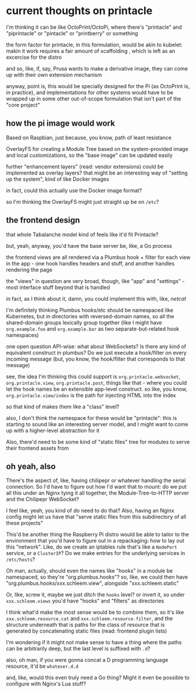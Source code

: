 # current thoughts on printacle

I'm thinking it can be like OctoPrint/OctoPi, where there's "printacle" and "piprintacle" or "pintacle" or "printberry" or something

the form factor for printacle, in this formulation, would be akin to kubelet: makin it work requires a fair amount of scaffolding , which is left as an excercise for the distro

and so, like, if, say, Prusa wants to make a derivative image, they can come up with their own extension mechanism

anyway, point is, this would be specially designed for the Pi (as OctoPrint is, in practice), and implementations for other systems would have to be wrapped up in some other out-of-scope formulation that isn't part of the "core project"

## how the pi image would work

Based on Raspbian, just because, you know, path of least resistance

OverlayFS for creating a Module Tree based on the system-provided image and local customizations, so the "base image" can be updated easily

further "enhancement layers" (read: vendor extensions) could be implemented as overlay layers? that might be an interesting way of "setting up the system", kind of like Docker images

in fact, could this actually use the Docker image format?

so I'm thinking the OverlayFS might just straight up be on `/etc`?

## the frontend design

that whole Tabalanche model kind of feels like it'd fit Printacle?

but, yeah, anyway, you'd have the base server be, like, a Go process

the frontend views are all rendered via a Plumbus hook + filter for each view in the app - one hook handles headers and stuff, and another handles rendering the page

the "views" in question are very broad, though, like "app" and "settings" - most interface stuff beyond that is handled

in fact, as I think about it, damn, you could implement this with, like, *netcat*

I'm definitely thinking Plumbus hooks/etc should be namespaced like Kubernetes, but in directories with reversed-domain names, so all the shared-domain groups lexically group together (like I might have `org.example.foo` and `org.example.bar` as two separate-but-related hook namespaces)

one open question API-wise: what about WebSockets? Is there any kind of equivalent construct in plumbus? Do we just execute a hook/filter on every incoming message (but, you know, the hook/filter that corresponds to that message)

see, the idea I'm thinking this could support is `org.printacle.websocket`, `org.printacle.view`, `org.printacle.post`, things like that - where you could let the hook names be an extensible app-level construct. so like, you know, `org.printacle.view/index` is the path for injecting HTML into the index

so that kind of makes them like a "class" level?

also, I don't think the namespace for these would be "printacle": this is starting to sound like an interesting server model, and I might want to come up with a higher-level abstraction for it

Also, there'd need to be some kind of "static files" tree for modules to serve their frontend assets from

## oh yeah, also

There's the aspect of, like, having chilipepr or whatever handling the serial connection. So I'd have to figure out how I'd want that to mount: do we put all this under an Nginx tying it all together, the Module-Tree-to-HTTP server and the Chilipepr WebSocket?

I feel like, yeah, you kind of do need to do that? Also, having an Nginx config might let us have that "serve static files from this subdirectory of all these projects"

This'd be another thing the Raspberry Pi distro would be able to tailor to the environment that you'd have to figure out in a repackaging: how to lay out this "network". Like, do we create an iptables rule that's like a `NodePort` service, or a `ClusterIP`? Do we make entries for the underlying services in `/etc/hosts`?

Oh man, actually, should even the names like "hooks" in a module be namespaced, so they're "org.plumbus.hooks"? so, like, we could then have "org.plumbus.hooks/xxx.schleem.view", alongside "xxx.schleem.static"

Or, like, screw it, maybe we just ditch the `hooks` level? or invert it, so under `xxx.schleem.views` you'd have "hooks" and "filters" as directories

I think what'd make the most sense would be to combine them, so it's like `xxx.schleem.resource.cat` and `xxx.schleem.resource.filter`, and the structure underneath that is paths for the class of resource that is generated by concatenating static files (read: frontend plugin lists)

I'm wondering if it might not make sense to have a thing where the paths can be arbitrarily deep, but the last level is suffixed with `.d`?

also, oh man, if you were gonna concat a D programming language resource, it'd be `whatever.d.d`

and, like, would this even truly need a Go thing? Might it even be possible to configure with Nginx's Lua stuff?
